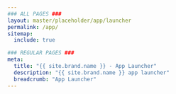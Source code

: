 ```yaml
---
### ALL PAGES ###
layout: master/placeholder/app/launcher
permalink: /app/
sitemap:
  include: true

### REGULAR PAGES ###
meta:
  title: "{{ site.brand.name }} - App Launcher"
  description: "{{ site.brand.name }} app launcher"
  breadcrumb: "App Launcher"
---
```

